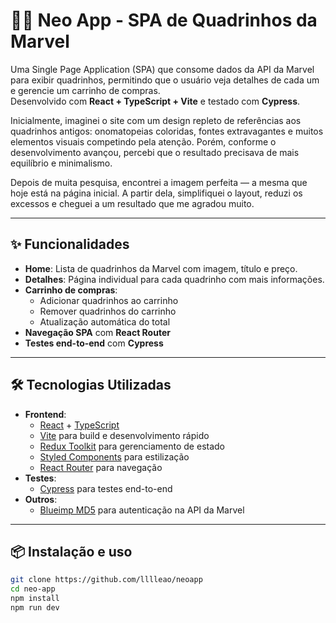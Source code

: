 # 🦸‍♂️ Neo App - SPA de Quadrinhos da Marvel

Uma Single Page Application (SPA) que consome dados da API da Marvel para exibir quadrinhos, permitindo que o usuário veja detalhes de cada um e gerencie um carrinho de compras.  
Desenvolvido com **React + TypeScript + Vite** e testado com **Cypress**.

Inicialmente, imaginei o site com um design repleto de referências aos quadrinhos antigos: onomatopeias coloridas, fontes extravagantes e muitos elementos visuais competindo pela atenção. Porém, conforme o desenvolvimento avançou, percebi que o resultado precisava de mais equilíbrio e minimalismo.

Depois de muita pesquisa, encontrei a imagem perfeita — a mesma que hoje está na página inicial. A partir dela, simplifiquei o layout, reduzi os excessos e cheguei a um resultado que me agradou muito.

---

## ✨ Funcionalidades

- **Home**: Lista de quadrinhos da Marvel com imagem, título e preço.
- **Detalhes**: Página individual para cada quadrinho com mais informações.
- **Carrinho de compras**:
  - Adicionar quadrinhos ao carrinho
  - Remover quadrinhos do carrinho
  - Atualização automática do total
- **Navegação SPA** com **React Router**
- **Testes end-to-end** com **Cypress**

---

## 🛠️ Tecnologias Utilizadas

- **Frontend**:
  - [React](https://react.dev/) + [TypeScript](https://www.typescriptlang.org/)
  - [Vite](https://vitejs.dev/) para build e desenvolvimento rápido
  - [Redux Toolkit](https://redux-toolkit.js.org/) para gerenciamento de estado
  - [Styled Components](https://styled-components.com/) para estilização
  - [React Router](https://reactrouter.com/) para navegação
- **Testes**:
  - [Cypress](https://www.cypress.io/) para testes end-to-end
- **Outros**:
  - [Blueimp MD5](https://www.npmjs.com/package/blueimp-md5) para autenticação na API da Marvel

---

## 📦 Instalação e uso

```bash
git clone https://github.com/lllleao/neoapp
cd neo-app
npm install
npm run dev
